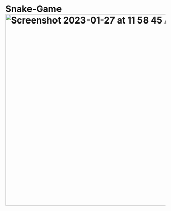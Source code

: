 # Snake-Game<img width="600" alt="Screenshot 2023-01-27 at 11 58 45 AM" src="https://user-images.githubusercontent.com/109493752/215160360-fd42a954-4506-4e66-a8db-6febba550e8c.png">
